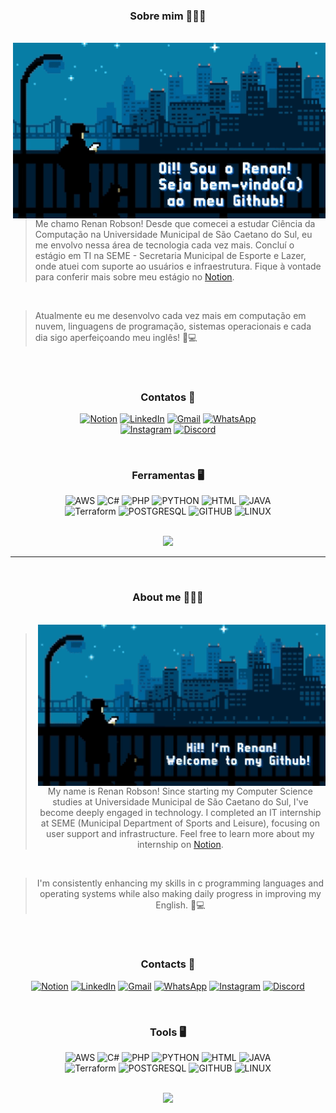 <div align="center">
  
### Sobre mim 🙋🏼‍♂️
</div>
<br>

<img src="https://raw.githubusercontent.com/Renan-RR/GIFREADme/refs/heads/main/Seja%20bem-vindo(a)!.gif" width="500px" align="right" alt="Imagem de apresentação">

 <p align="left">

> Me chamo Renan Robson! Desde que comecei a estudar Ciência da Computação na Universidade Municipal de São Caetano do Sul, eu me envolvo nessa área de tecnologia cada vez mais. Concluí o estágio em TI na SEME - Secretaria Municipal de Esporte e Lazer, onde atuei com suporte ao usuários e infraestrutura. Fique à vontade para conferir mais sobre meu estágio no <a href="https://warp-lodge-609.notion.site/Relat-rio-de-est-gio-de-tecnologia-134faf0fe89a809cb2c8f64f759a8694">Notion</a>.

</p>


<br />



> Atualmente eu me desenvolvo cada vez mais em computação em nuvem, linguagens de programação, sistemas operacionais e cada dia sigo aperfeiçoando meu inglês! 💼💻

<br />
<br>

<div align="center">
  
### Contatos 📩

<p align="left">

<p align="center">
  <a href="https://warp-lodge-609.notion.site/Relat-rio-de-est-gio-de-tecnologia-134faf0fe89a809cb2c8f64f759a8694"><img src="https://img.shields.io/badge/Notion-000000?style=for-the-badge&logo=notion&logoColor=white" alt="Notion"></a>
  <a href="https://www.linkedin.com/in/renan-robson/"><img src="https://img.shields.io/badge/LinkedIn-0077B5?style=for-the-badge&logo=linkedin&logoColor=white" alt="LinkedIn"></a>
  <a href="mailto:renan.robson.almeida@gmail.com"><img src="https://img.shields.io/badge/Gmail-D14836?style=for-the-badge&logo=gmail&logoColor=white" alt="Gmail"></a>
  <a href="https://wa.me/5511974474422"><img src="https://img.shields.io/badge/WhatsApp-25D366?style=for-the-badge&logo=whatsapp&logoColor=white" alt="WhatsApp"></a> <br>
  <a href="https://www.instagram.com/r_renan_/"><img src="https://img.shields.io/badge/Instagram-E4405F?style=for-the-badge&logo=instagram&logoColor=white" alt="Instagram"></a>
  <a href="https://discord.com/users/558820351396675590"><img src="https://img.shields.io/badge/Discord-5865F2?style=for-the-badge&logo=discord&logoColor=white" alt="Discord"></a> 
</p>
<br>

<div align="center">
  
### Ferramentas 🖥️

<p align="left">

![AWS](https://img.shields.io/badge/AWS-%23FF9900.svg?style=for-the-badge&logo=amazon-aws&logoColor=white) ![C#](https://img.shields.io/badge/C%23-239120?style=for-the-badge&logo=c-sharp&logoColor=white) ![PHP](https://img.shields.io/badge/PHP-777BB4?style=for-the-badge&logo=php&logoColor=white) ![PYTHON](https://img.shields.io/badge/Python-FFD43B?style=for-the-badge&logo=python&logoColor=blue) ![HTML](https://img.shields.io/badge/HTML-239120?style=for-the-badge&logo=html5&logoColor=white) ![JAVA](https://img.shields.io/badge/Java-ED8B00?style=for-the-badge&logo=openjdk&logoColor=white) <br> ![Terraform](https://img.shields.io/badge/terraform-%235835CC.svg?style=for-the-badge&logo=terraform&logoColor=white) ![POSTGRESQL](https://img.shields.io/badge/PostgreSQL-316192?style=for-the-badge&logo=postgresql&logoColor=white) ![GITHUB](https://img.shields.io/badge/GitHub-100000?style=for-the-badge&logo=github&logoColor=white) ![LINUX](https://img.shields.io/badge/Linux-FCC624?style=for-the-badge&logo=linux&logoColor=black) 

</p>
</div>

<br>

<div align="center">
<img src="https://user-images.githubusercontent.com/74038190/212284087-bbe7e430-757e-4901-90bf-4cd2ce3e1852.gif" width="35px">
</div>

------------------------------------------------------------------------------------------------------------------------------------------------------------------------------------------------------------------------------------------------------------------------------

<br>

<div align="center">
  
### About me 🙋🏼‍♂️
</div>
<br>

<img src="https://raw.githubusercontent.com/Renan-RR/GIFREADme/refs/heads/main/welcome%20to%20my%20github.gif" width="460px" align="right" alt="Imagem de apresentação">

<p align="left">

>My name is Renan Robson! Since starting my Computer Science studies at Universidade Municipal de São Caetano do Sul, I've become deeply engaged in technology. I completed an IT internship at SEME (Municipal Department of Sports and Leisure), focusing on user support and infrastructure. Feel free to learn more about my internship on <a href="https://warp-lodge-609.notion.site/Relat-rio-de-est-gio-de-tecnologia-134faf0fe89a809cb2c8f64f759a8694">Notion</a>.

</p>


<br />



> I'm consistently enhancing my skills in c programming languages and operating systems while also making daily progress in improving my English. 💼💻

<br />
<br>

<div align="center">
  
### Contacts 📩

<p align="left">

<p align="center">
  <a href="https://warp-lodge-609.notion.site/Relat-rio-de-est-gio-de-tecnologia-134faf0fe89a809cb2c8f64f759a8694"><img src="https://img.shields.io/badge/Notion-000000?style=for-the-badge&logo=notion&logoColor=white" alt="Notion"></a>
  <a href="https://www.linkedin.com/in/renan-robson/"><img src="https://img.shields.io/badge/LinkedIn-0077B5?style=for-the-badge&logo=linkedin&logoColor=white" alt="LinkedIn"></a>
  <a href="mailto:renan.robson.almeida@gmail.com"><img src="https://img.shields.io/badge/Gmail-D14836?style=for-the-badge&logo=gmail&logoColor=white" alt="Gmail"></a>
  <a href="https://wa.me/5511974474422"><img src="https://img.shields.io/badge/WhatsApp-25D366?style=for-the-badge&logo=whatsapp&logoColor=white" alt="WhatsApp"></a>
  <a href="https://www.instagram.com/r_renan_/"><img src="https://img.shields.io/badge/Instagram-E4405F?style=for-the-badge&logo=instagram&logoColor=white" alt="Instagram"></a>
  <a href="https://discord.com/users/558820351396675590"><img src="https://img.shields.io/badge/Discord-5865F2?style=for-the-badge&logo=discord&logoColor=white" alt="Discord"></a> 
</p>
<br>

<div align="center">
  
### Tools 🖥️

<p align="left">

![AWS](https://img.shields.io/badge/AWS-%23FF9900.svg?style=for-the-badge&logo=amazon-aws&logoColor=white) ![C#](https://img.shields.io/badge/C%23-239120?style=for-the-badge&logo=c-sharp&logoColor=white) ![PHP](https://img.shields.io/badge/PHP-777BB4?style=for-the-badge&logo=php&logoColor=white) ![PYTHON](https://img.shields.io/badge/Python-FFD43B?style=for-the-badge&logo=python&logoColor=blue) ![HTML](https://img.shields.io/badge/HTML-239120?style=for-the-badge&logo=html5&logoColor=white) ![JAVA](https://img.shields.io/badge/Java-ED8B00?style=for-the-badge&logo=openjdk&logoColor=white) <br> ![Terraform](https://img.shields.io/badge/terraform-%235835CC.svg?style=for-the-badge&logo=terraform&logoColor=white) ![POSTGRESQL](https://img.shields.io/badge/PostgreSQL-316192?style=for-the-badge&logo=postgresql&logoColor=white) ![GITHUB](https://img.shields.io/badge/GitHub-100000?style=for-the-badge&logo=github&logoColor=white) ![LINUX](https://img.shields.io/badge/Linux-FCC624?style=for-the-badge&logo=linux&logoColor=black) 
</p>
</div>
<br>

<div align="center">
<img src="https://user-images.githubusercontent.com/74038190/212284087-bbe7e430-757e-4901-90bf-4cd2ce3e1852.gif" width="35px">
</div>

